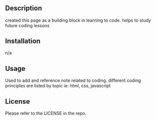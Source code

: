 # <prework study guide webpage>

## Description

created this page as a building block in learning to code. 
helps to study future coding lessons



## Installation

n/a

## Usage

Used to add and reference note related to coding. different coding principles are listed by topic ie: html, css, javascript



## License


Please refer to the LICENSE in the repo.    